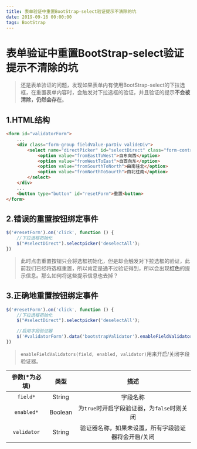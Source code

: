 ```yaml
---
title: 表单验证中重置BootStrap-select验证提示不清除的坑
date: 2019-09-16 00:00:00
tags: BootStrap
---
```


# 表单验证中重置BootStrap-select验证提示不清除的坑

> 还是表单验证的问题，发现如果表单内有使用BootStrap-select的下拉选框，在重置表单内容时，会触发对下拉选框的验证，并且验证的提示**不会被清除，仍然会存在**。

## 1.HTML结构
```html
<form id="validatorForm">
	...
	<div class="form-group fieldValue-parDiv valideDiv">
		<select name="directPicker" id="selectDirect" class="form-control form-control28">
    		<option value="fromEastToWest">自东向西</option>
            <option value="fromWestToEast">自西向东</option>
            <option value="fromSourthToNorth">由南往北</option>
            <option value="fromNorthToSourth">由北往南</option>
        </select>
	</div>
	...
	<button type="button" id="resetForm">重置<button>
</form>
```
## 2.错误的重置按钮绑定事件
```js
$('#resetForm').on('click', function () {
	//下拉选框初始化
	$("#selectDirect").selectpicker('deselectAll');
})
```
> 此时点击重置按钮只会将选框初始化，但是却会触发对下拉选框的验证，此前我们已经将选框重置，所以肯定是通不过验证得到，所以会出现**红色**的提示信息。那么如何将这些提示信息也去掉？

## 3.正确地重置按钮绑定事件
```js
$('#resetForm').on('click', function () {
	//下拉选框初始化
	$("#selectDirect").selectpicker('deselectAll');

	//启用字段验证器
	$('#validatorForm').data('bootstrapValidator').enableFieldValidators('directPicker', true);
})
```
> ``enableFieldValidators(field, enabled, validator)``用来开启/关闭字段验证器。

参数(*为必填) | 类型 | 描述
:-: | :-: | :-:
``field*`` | String | 字段名称
``enabled*`` | Boolean | 为``true``时开启字段验证器，为``false``时则关闭
``validator`` | String | 验证器名称，如果未设置，所有字段验证器将会开启/关闭